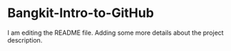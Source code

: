 # Bangkit-Intro-to-GitHub
I am editing the README file. Adding some more details about the project description.
